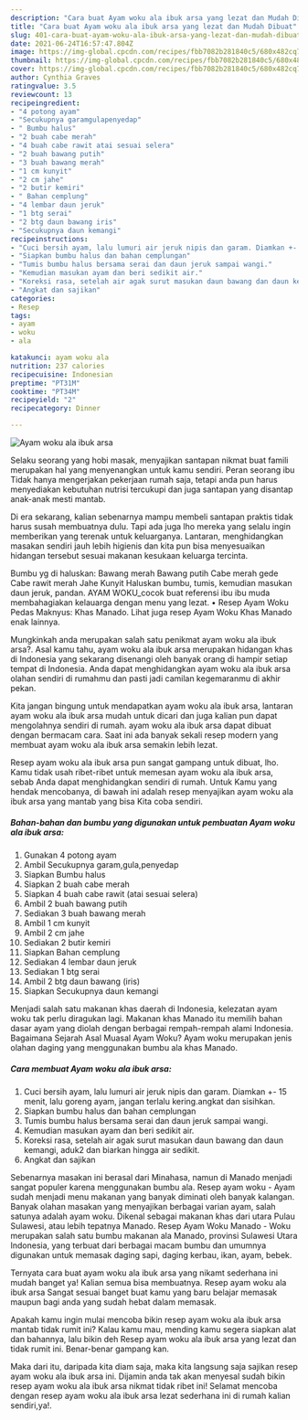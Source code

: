 ```yaml
---
description: "Cara buat Ayam woku ala ibuk arsa yang lezat dan Mudah Dibuat"
title: "Cara buat Ayam woku ala ibuk arsa yang lezat dan Mudah Dibuat"
slug: 401-cara-buat-ayam-woku-ala-ibuk-arsa-yang-lezat-dan-mudah-dibuat
date: 2021-06-24T16:57:47.804Z
image: https://img-global.cpcdn.com/recipes/fbb7082b281840c5/680x482cq70/ayam-woku-ala-ibuk-arsa-foto-resep-utama.jpg
thumbnail: https://img-global.cpcdn.com/recipes/fbb7082b281840c5/680x482cq70/ayam-woku-ala-ibuk-arsa-foto-resep-utama.jpg
cover: https://img-global.cpcdn.com/recipes/fbb7082b281840c5/680x482cq70/ayam-woku-ala-ibuk-arsa-foto-resep-utama.jpg
author: Cynthia Graves
ratingvalue: 3.5
reviewcount: 13
recipeingredient:
- "4 potong ayam"
- "Secukupnya garamgulapenyedap"
- " Bumbu halus"
- "2 buah cabe merah"
- "4 buah cabe rawit atai sesuai selera"
- "2 buah bawang putih"
- "3 buah bawang merah"
- "1 cm kunyit"
- "2 cm jahe"
- "2 butir kemiri"
- " Bahan cemplung"
- "4 lembar daun jeruk"
- "1 btg serai"
- "2 btg daun bawang iris"
- "Secukupnya daun kemangi"
recipeinstructions:
- "Cuci bersih ayam, lalu lumuri air jeruk nipis dan garam. Diamkan +- 15 menit, lalu goreng ayam, jangan terlalu kering.angkat dan sisihkan."
- "Siapkan bumbu halus dan bahan cemplungan"
- "Tumis bumbu halus bersama serai dan daun jeruk sampai wangi."
- "Kemudian masukan ayam dan beri sedikit air."
- "Koreksi rasa, setelah air agak surut masukan daun bawang dan daun kemangi, aduk2 dan biarkan hingga air sedikit."
- "Angkat dan sajikan"
categories:
- Resep
tags:
- ayam
- woku
- ala

katakunci: ayam woku ala 
nutrition: 237 calories
recipecuisine: Indonesian
preptime: "PT31M"
cooktime: "PT34M"
recipeyield: "2"
recipecategory: Dinner

---
```



![Ayam woku ala ibuk arsa](https://img-global.cpcdn.com/recipes/fbb7082b281840c5/680x482cq70/ayam-woku-ala-ibuk-arsa-foto-resep-utama.jpg)

Selaku seorang yang hobi masak, menyajikan santapan nikmat buat famili merupakan hal yang menyenangkan untuk kamu sendiri. Peran seorang ibu Tidak hanya mengerjakan pekerjaan rumah saja, tetapi anda pun harus menyediakan kebutuhan nutrisi tercukupi dan juga santapan yang disantap anak-anak mesti mantab.

Di era  sekarang, kalian sebenarnya mampu membeli santapan praktis tidak harus susah membuatnya dulu. Tapi ada juga lho mereka yang selalu ingin memberikan yang terenak untuk keluarganya. Lantaran, menghidangkan masakan sendiri jauh lebih higienis dan kita pun bisa menyesuaikan hidangan tersebut sesuai makanan kesukaan keluarga tercinta. 

Bumbu yg di haluskan: Bawang merah Bawang putih Cabe merah gede Cabe rawit merah Jahe Kunyit Haluskan bumbu, tumis, kemudian masukan daun jeruk, pandan. AYAM WOKU_cocok buat referensi ibu ibu muda membahagiakan kelauarga dengan menu yang lezat. • Resep Ayam Woku Pedas Maknyus: Khas Manado. Lihat juga resep Ayam Woku Khas Manado enak lainnya.

Mungkinkah anda merupakan salah satu penikmat ayam woku ala ibuk arsa?. Asal kamu tahu, ayam woku ala ibuk arsa merupakan hidangan khas di Indonesia yang sekarang disenangi oleh banyak orang di hampir setiap tempat di Indonesia. Anda dapat menghidangkan ayam woku ala ibuk arsa olahan sendiri di rumahmu dan pasti jadi camilan kegemaranmu di akhir pekan.

Kita jangan bingung untuk mendapatkan ayam woku ala ibuk arsa, lantaran ayam woku ala ibuk arsa mudah untuk dicari dan juga kalian pun dapat mengolahnya sendiri di rumah. ayam woku ala ibuk arsa dapat dibuat dengan bermacam cara. Saat ini ada banyak sekali resep modern yang membuat ayam woku ala ibuk arsa semakin lebih lezat.

Resep ayam woku ala ibuk arsa pun sangat gampang untuk dibuat, lho. Kamu tidak usah ribet-ribet untuk memesan ayam woku ala ibuk arsa, sebab Anda dapat menghidangkan sendiri di rumah. Untuk Kamu yang hendak mencobanya, di bawah ini adalah resep menyajikan ayam woku ala ibuk arsa yang mantab yang bisa Kita coba sendiri.

<!--inarticleads1-->

##### Bahan-bahan dan bumbu yang digunakan untuk pembuatan Ayam woku ala ibuk arsa:

1. Gunakan 4 potong ayam
1. Ambil Secukupnya garam,gula,penyedap
1. Siapkan  Bumbu halus
1. Siapkan 2 buah cabe merah
1. Siapkan 4 buah cabe rawit (atai sesuai selera)
1. Ambil 2 buah bawang putih
1. Sediakan 3 buah bawang merah
1. Ambil 1 cm kunyit
1. Ambil 2 cm jahe
1. Sediakan 2 butir kemiri
1. Siapkan  Bahan cemplung
1. Sediakan 4 lembar daun jeruk
1. Sediakan 1 btg serai
1. Ambil 2 btg daun bawang (iris)
1. Siapkan Secukupnya daun kemangi


Menjadi salah satu makanan khas daerah di Indonesia, kelezatan ayam woku tak perlu diragukan lagi. Makanan khas Manado itu memilih bahan dasar ayam yang diolah dengan berbagai rempah-rempah alami Indonesia. Bagaimana Sejarah Asal Muasal Ayam Woku? Ayam woku merupakan jenis olahan daging yang menggunakan bumbu ala khas Manado. 

<!--inarticleads2-->

##### Cara membuat Ayam woku ala ibuk arsa:

1. Cuci bersih ayam, lalu lumuri air jeruk nipis dan garam. Diamkan +- 15 menit, lalu goreng ayam, jangan terlalu kering.angkat dan sisihkan.
1. Siapkan bumbu halus dan bahan cemplungan
1. Tumis bumbu halus bersama serai dan daun jeruk sampai wangi.
1. Kemudian masukan ayam dan beri sedikit air.
1. Koreksi rasa, setelah air agak surut masukan daun bawang dan daun kemangi, aduk2 dan biarkan hingga air sedikit.
1. Angkat dan sajikan


Sebenarnya masakan ini berasal dari Minahasa, namun di Manado menjadi sangat populer karena menggunakan bumbu ala. Resep ayam woku - Ayam sudah menjadi menu makanan yang banyak diminati oleh banyak kalangan. Banyak olahan masakan yang menyajikan berbagai varian ayam, salah satunya adalah ayam woku. Dikenal sebagai makanan khas dari utara Pulau Sulawesi, atau lebih tepatnya Manado. Resep Ayam Woku Manado - Woku merupakan salah satu bumbu makanan ala Manado, provinsi Sulawesi Utara Indonesia, yang terbuat dari berbagai macam bumbu dan umumnya digunakan untuk memasak daging sapi, daging kerbau, ikan, ayam, bebek. 

Ternyata cara buat ayam woku ala ibuk arsa yang nikamt sederhana ini mudah banget ya! Kalian semua bisa membuatnya. Resep ayam woku ala ibuk arsa Sangat sesuai banget buat kamu yang baru belajar memasak maupun bagi anda yang sudah hebat dalam memasak.

Apakah kamu ingin mulai mencoba bikin resep ayam woku ala ibuk arsa mantab tidak rumit ini? Kalau kamu mau, mending kamu segera siapkan alat dan bahannya, lalu bikin deh Resep ayam woku ala ibuk arsa yang lezat dan tidak rumit ini. Benar-benar gampang kan. 

Maka dari itu, daripada kita diam saja, maka kita langsung saja sajikan resep ayam woku ala ibuk arsa ini. Dijamin anda tak akan menyesal sudah bikin resep ayam woku ala ibuk arsa nikmat tidak ribet ini! Selamat mencoba dengan resep ayam woku ala ibuk arsa lezat sederhana ini di rumah kalian sendiri,ya!.

